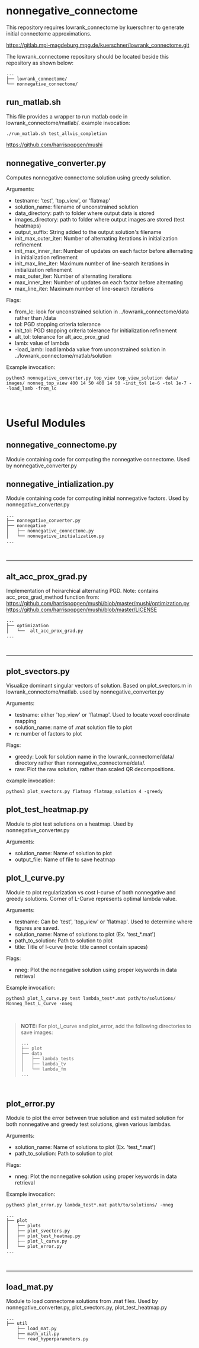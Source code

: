 # nonnegative_connectome

This repository requires lowrank_connectome by kuerschner to generate initial connectome approximations.

https://gitlab.mpi-magdeburg.mpg.de/kuerschner/lowrank_connectome.git

The lowrank_connectome repository should be located beside this repository as shown below:
```
...
├── lowrank_connectome/
└── nonnegative_connectome/
```

## run_matlab.sh
This file provides a wrapper to run matlab code in lowrank_connectome/matlab/.
example invocation:
```
./run_matlab.sh test_allvis_completion
```

https://github.com/harrispopgen/mushi


## nonnegative_converter.py 
Computes nonnegative connectome solution using greedy solution.

Arguments:
- testname: 'test', 'top_view', or 'flatmap' 
- solution_name: filename of unconstrained solution
- data_directory: path to folder where output data is stored
- images_directory: path to folder where output images are stored (test heatmaps)
- output_suffix: String added to the output solution's filename
- init_max_outer_iter: Number of alternating iterations in initialization refinement
- init_max_inner_iter: Number of updates on each factor before alternating in initialization refinement
- init_max_line_iter: Maximum number of line-search iterations in initialization refinement
- max_outer_iter: Number of alternating iterations
- max_inner_iter: Number of updates on each factor before alternating
- max_line_iter: Maximum number of line-search iterations

Flags:
- from_lc: look for unconstrained solution in ../lowrank_connectome/data rather than /data
- tol: PGD stopping criteria tolerance
- init_tol: PGD stopping criteria tolerance for initialization refinement
- alt_tol: tolerance for alt_acc_prox_grad
- lamb: value of lambda
- -load_lamb: load lambda value from unconstrained solution in ../lowrank_connectome/matlab/solution

Example invocation:
```
python3 nonnegative_converter.py top_view top_view_solution data/ images/ nonneg_top_view 400 14 50 400 14 50 -init_tol 1e-6 -tol 1e-7 --load_lamb -from_lc
```
<br />

# Useful Modules 

## nonnegative_connectome.py
Module containing code for computing the nonnegative connectome. Used by nonnegative_converter.py

## nonnegative_intialization.py
Module containing code for computing initial nonnegative factors. Used by nonnegative_converter.py

```
...
├── nonnegative_converter.py
├── nonnegative
│   ├── nonnegative_connectome.py
│   └── nonnegative_initialization.py
...
```

<br />

------

## alt_acc_prox_grad.py
Implementation of heirarchical alternating PGD.
Note: contains acc_prox_grad_method function from: 
https://github.com/harrispopgen/mushi/blob/master/mushi/optimization.py
https://github.com/harrispopgen/mushi/blob/master/LICENSE

```
...
├── optimization
│   └──  alt_acc_prox_grad.py
...
```
<br />

------

## plot_svectors.py
Visualize dominant singular vectors of solution. Based on plot_svectors.m in lowrank_connectome/matlab. used by nonnegative_converter.py

Arguments:
- testname: either 'top_view' or 'flatmap'. Used to locate voxel coordinate mapping
- solution_name: name of .mat solution file to plot
- n: number of factors to plot

Flags:
- greedy: Look for solution name in the lowrank_connectome/data/ directory rather than nonnegative_connectome/data/.
- raw: Plot the raw solution, rather than scaled QR decompositions.

example invocation:
```
python3 plot_svectors.py flatmap flatmap_solution 4 -greedy
```

## plot_test_heatmap.py
Module to plot test solutions on a heatmap. Used by nonnegative_converter.py

Arguments:
- solution_name: Name of solution to plot
- output_file: Name of file to save heatmap


## plot_l_curve.py
Module to plot regularization vs cost l-curve of both nonnegative and greedy solutions. Corner of L-Curve represents optimal lambda value.

Arguments:
- testname: Can be 'test', 'top_view' or 'flatmap'. Used to determine where figures are saved.
- solution_name: Name of solutions to plot (Ex. 'test_*.mat')
- path_to_solution: Path to solution to plot
- title: Title of l-curve (note: title cannot contain spaces)

Flags:
- nneg: Plot the nonnegative solution using proper keywords in data retrieval 

Example invocation:
```
python3 plot_l_curve.py test lambda_test*.mat path/to/solutions/ Nonneg_Test_L_Curve -nneg
```

<br />

> **__NOTE:__** For plot_l_curve and plot_error, add the following directories to save images: 
> ```
> ...
> ├── plot
> ├── data
> │   ├── lambda_tests
> │   ├── lambda_tv
> │   └── lambda_fm
> ...
> ``` 


<br />



## plot_error.py 
Module to plot the error between true solution and estimated solution for both nonnegative and greedy test solutions, given various lambdas.

Arguments:
- solution_name: Name of solutions to plot (Ex. 'test_*.mat')
- path_to_solution: Path to solution to plot

Flags:
- nneg: Plot the nonnegative solution using proper keywords in data retrieval 

Example invocation:
```
python3 plot_error.py lambda_test*.mat path/to/solutions/ -nneg
```


```
...
├── plot
│   ├── plots
│   ├── plot_svectors.py
│   ├── plot_test_heatmap.py
│   ├── plot_l_curve.py
│   └── plot_error.py
...
```

<br />

------

## load_mat.py
Module to load connectome solutions from .mat files. Used by nonnegative_converter.py, plot_svectors.py, plot_test_heatmap.py

```
...
├── util
    ├── load_mat.py
    ├── math_util.py
    └── read_hyperparameters.py
 ```



